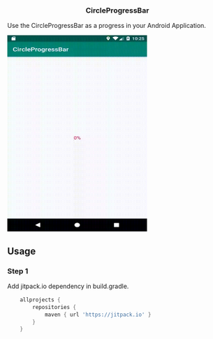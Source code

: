 <h3 align="center">CircleProgressBar</h3>

Use the CircleProgressBar as a progress in your Android Application.

<img width="320" height="450" src="images/circleProgressBar.gif">

Usage
-----

### Step 1

Add jitpack.io dependency in build.gradle.

```groovy
    allprojects {
    	repositories {
    	    maven { url 'https://jitpack.io' }
    	}
    }

```
